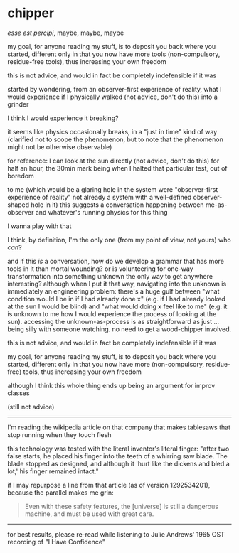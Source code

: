 # chipper

_esse est percipi_, maybe, maybe, maybe

my goal, for anyone reading my stuff, is to deposit you back where you started, different only in that you now have more tools (non-compulsory, residue-free tools), thus increasing your own freedom

this is not advice, and would in fact be completely indefensible if it was

started by wondering, from an observer-first experience of reality, what I would experience if I physically walked (not advice, don't do this) into a grinder

I think I would experience it breaking?

it seems like physics occasionally breaks, in a "just in time" kind of way (clarified not to scope the phenomenon, but to note that the phenomenon might not be otherwise observable)

for reference: I can look at the sun directly (not advice, don't do this) for half an hour, the 30min mark being when I halted that particular test, out of boredom

to me (which would be a glaring hole in the system were "observer-first experience of reality" not already a system with a well-defined observer-shaped hole in it) this suggests a conversation happening between me-as-observer and whatever's running physics for this thing

I wanna play with that

I think, by definition, I'm the only one (from my point of view, not yours) who _can_?

and if this _is_ a conversation, how do we develop a grammar that has more tools in it than mortal wounding? or is volunteering for one-way transformation into something unknown the only way to get anywhere interesting? although when I put it that way, navigating into the unknown is immediately an engineering problem: there's a huge gulf between "what condition would I be in if I had already done x" (e.g. if I had already looked at the sun I would be blind) and "what would doing x feel like to me" (e.g. it is unknown to me how I would experience the process of looking at the sun). accessing the unknown-as-process is as straightforward as just ... being silly with someone watching. no need to get a wood-chipper involved.

this is not advice, and would in fact be completely indefensible if it was

my goal, for anyone reading my stuff, is to deposit you back where you started, different only in that you now have more (non-compulsory, residue-free) tools, thus increasing your own freedom

although I think this whole thing ends up being an argument for improv classes

(still not advice)

***

I'm reading the wikipedia article on that company that makes tablesaws that stop running when they touch flesh

this technology was tested with the literal inventor's literal finger: "after two false starts, he placed his finger into the teeth of a whirring saw blade. The blade stopped as designed, and although it 'hurt like the dickens and bled a lot,' his finger remained intact."

if I may repurpose a line from that article (as of version 1292534201), because the parallel makes me grin:

> Even with these safety features, the \[universe] is still a dangerous machine, and must be used with great care.

***

for best results, please re-read while listening to Julie Andrews' 1965 OST recording of "I Have Confidence"
